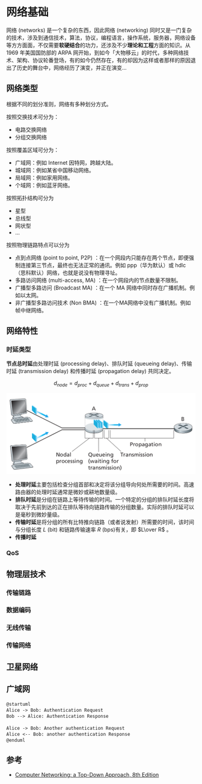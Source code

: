 # 网络基础

网络 (networks) 是一个复杂的东西，因此网络 (networking) 同时又是一门复杂的技术，涉及到通信技术，算法，协议，编程语言，操作系统，服务器，网络设备等方方面面，不仅需要**软硬结合**的功力，还涉及不少**理论和工程**方面的知识。从 1969 年美国国防部的 ARPA 网开始，到如今「大物移云」的时代，多种网络技术、架构、协议轮番登场，有的如今仍然存在，有的却因为这样或者那样的原因退出了历史的舞台中，网络经历了演变，并正在演变...

## 网络类型

根据不同的划分准则，网络有多种划分方式。

按照交换技术可分为：
- 电路交换网络
- 分组交换网络

按照覆盖区域可分为：
- 广域网：例如 Internet 因特网，跨越大陆。
- 城域网：例如某省中国移动网络。
- 局域网：例如家用网络。
- 个域网：例如蓝牙网络。

按照拓扑结构可分为
- 星型
- 总线型
- 网状型
- ...

按照物理链路特点可以分为
- 点到点网络 (point to point, P2P) ：在一个网段内只能存在两个节点，即便强制连接第三节点，最终也无法正常的通讯。例如 ppp（华为默认）或 hdlc（思科默认）网络，也就是说没有物理寻址。
- 多路访问网络 (multi-access, MA) ：在一个网段内的节点数量不限制。
- 广播型多路访问 (Broadcast MA) ：在一个 MA 网络中同时存在广播机制。例如以太网。
- 非广播型多路访问技术 (Non BMA) ：在一个MA网络中没有广播机制。例如帧中继网络。

## 网络特性

### 时延类型

**节点总时延**由处理时延 (processing delay)、排队时延 (queueing delay)、传输时延 (transmission delay) 和传播时延 (propagation delay) 共同决定。

$$ d_{node} = d_{proc} + d_{queue} + d_{trans} + d_{prop} $$ 

![image-20221114002600085](basic.assets/image-20221114002600085.png)

- **处理时延**主要包括检查分组首部和决定将该分组导向何处所需要的时间。高速路由器的处理时延通常是微妙或耕地数量级。
- **排队时延**是分组在链路上等待传输的时间。一个特定的分组的排队时延长度将取决于先前到达的正在排队等待向链路传输的分组数量。实际的排队时延可以是毫秒到微妙量级。
- **传输时延**是将分组的所有比特推向链路（或者说发射）所需要的时间，该时间与分组长度 $L$ (bit) 和链路传输速率 $R$ (bps)有关，即 $L\over R$ 。
- **传播时延**

### QoS

## 物理层技术

### 传输链路

### 数据编码

### 无线传输

### 传输网络

## 卫星网络

## 广域网

```plantuml
@startuml
Alice -> Bob: Authentication Request
Bob --> Alice: Authentication Response

Alice -> Bob: Another authentication Request
Alice <-- Bob: another authentication Response
@enduml
```

## 参考

- [Computer Networking: a Top-Down Approach, 8th Edition](https://media.pearsoncmg.com/ph/esm/ecs_kurose_compnetwork_8/cw/)
